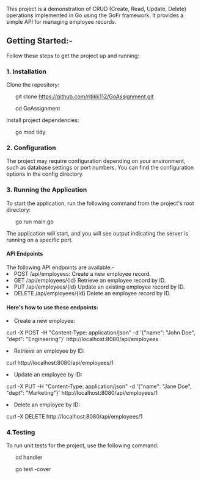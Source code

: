 This project is a demonstration of CRUD (Create, Read, Update, Delete) operations implemented in Go using the GoFr framework. It provides a simple API for managing employee records.


<h2>Getting Started:- </h2>
Follow these steps to get the project up and running:

<h3>1. Installation</h3>
Clone the repository:

<ul>
  
git clone https://github.com/ritikk112/GoAssignment.git
  
cd GoAssignment

</ul>


Install project dependencies:
<ul>
go mod tidy
  
</ul>

<h3>2. Configuration </h3>
   
The project may require configuration depending on your environment, such as database settings or port numbers. You can find the configuration options in the config directory.

<h3>3. Running the Application </h3>
 
To start the application, run the following command from the project's root directory:
<ul>
go run main.go
  
</ul>

The application will start, and you will see output indicating the server is running on a specific port.

<h4>API Endpoints</h4>
The following API endpoints are available:-
<li>
POST /api/employees: Create a new employee record.
</li>
<li>
GET /api/employees/{id} Retrieve an employee record by ID.
</li>
<li>
PUT /api/employees/{id} Update an existing employee record by ID.
  
</li>
<li>
DELETE /api/employees/{id} Delete an employee record by ID.
  
</li>

<h4>Here's how to use these endpoints: </h4>
<li>
Create a new employee:
  
</li>

curl -X POST -H "Content-Type: application/json" -d '{"name": "John Doe", "dept": "Engineering"}' http://localhost:8080/api/employees
<li>
Retrieve an employee by ID:
  
</li>

curl http://localhost:8080/api/employees/1
<li>
Update an employee by ID:
  
</li>

curl -X PUT -H "Content-Type: application/json" -d '{"name": "Jane Doe", "dept": "Marketing"}' http://localhost:8080/api/employees/1
<li>
Delete an employee by ID:
  
</li>

curl -X DELETE http://localhost:8080/api/employees/1

<h3>4.Testing </h3>

To run unit tests for the project, use the following command:
<ul>
  
cd handler

go test -cover
</ul>

